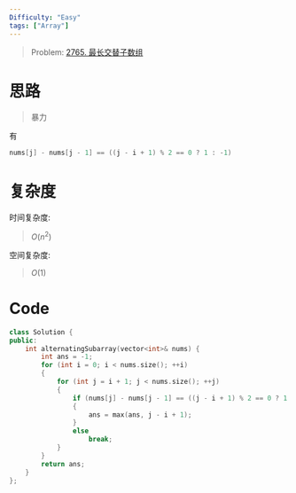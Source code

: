 ```yaml
---
Difficulty: "Easy"
tags: ["Array"]
---
```


> Problem: [2765. 最长交替子数组](https://leetcode.cn/problems/longest-alternating-subarray/description/)

# 思路

> 暴力

有

```c++
nums[j] - nums[j - 1] == ((j - i + 1) % 2 == 0 ? 1 : -1)
```

# 复杂度

时间复杂度:
> $O(n^2)$

空间复杂度:
> $O(1)$

# Code
```c++
class Solution {
public:
    int alternatingSubarray(vector<int>& nums) {
        int ans = -1;
        for (int i = 0; i < nums.size(); ++i)
        {
            for (int j = i + 1; j < nums.size(); ++j)
            {
                if (nums[j] - nums[j - 1] == ((j - i + 1) % 2 == 0 ? 1 : -1))
                {
                    ans = max(ans, j - i + 1);
                }
                else
                    break;
            }
        }
        return ans;
    }
};
```